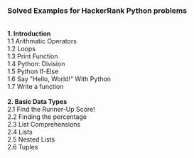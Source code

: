 <h3><strong>Solved Examples for HackerRank Python problems</h3></strong>
  </br>
  <strong>1. Introduction </strong></br>
    1.1  Arithmatic Operators </br>
    1.2  Loops </br>
    1.3  Print Function </br>
    1.4  Python: Division	</br>
    1.5  Python If-Else	</br>
    1.6  Say "Hello, World!" With Python </br>
    1.7  Write a function	</br>
  </br>
  <strong>2. Basic Data Types </strong></br>
    2.1  Find the Runner-Up Score! </br>
    2.2  Finding the percentage </br>
    2.3  List Comprehensions </br>
    2.4  Lists	</br>
    2.5  Nested Lists	</br>
    2.6  Tuples </br>
